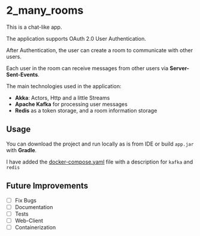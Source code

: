 # 2_many_rooms

This is a chat-like app.

The application supports OAuth 2.0 User Authentication.

After Authentication, the user can create a room to communicate with other users.

Each user in the room can receive messages from other users via **Server-Sent-Events**.

The main technologies used in the application:
- **Akka**: Actors, Http and a little Streams
- **Apache Kafka** for processing user messages
- **Redis** as a token storage, and a room information storage

## Usage

You can download the project and run locally as is from IDE or build `app.jar` with **Gradle**.

I have added the [docker-compose.yaml](https://github.com/vl0ft/2_many_rooms/blob/main/docker/docker-compose.yaml) file with a description for `kafka` and `redis`


## Future Improvements

- [ ] Fix Bugs
- [ ] Documentation
- [ ] Tests
- [ ] Web-Client
- [ ] Containerization
